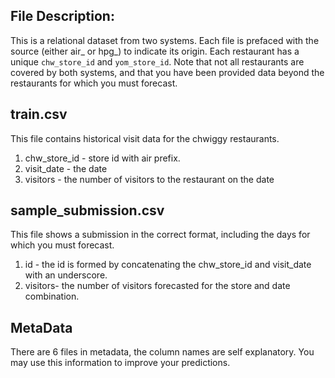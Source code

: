 <h2>File Description:</h2>
<p>This is a relational dataset from two systems. Each file is prefaced with the source (either air_ or hpg_) to indicate its origin. Each restaurant has a unique <code>chw_store_id</code> and <code>yom_store_id</code>. Note that not all restaurants are covered by both systems, and that you have been provided data beyond the restaurants for which you must forecast.</p>
<h2><strong>train.csv</strong></h2>
<p>This file contains historical visit data for the chwiggy restaurants.</p>
<ol>
<li>chw_store_id - store id with air prefix.</li>
<li>visit_date - the date</li>
<li>visitors - the number of visitors to the restaurant on the date</li>
</ol>
<h2><strong>sample_submission.csv</strong></h2>
<p>This file shows a submission in the correct format, including the days for which you must forecast.</p>
<ol>
<li>id - the id is formed by concatenating the chw_store_id and visit_date with an underscore.</li>
<li>visitors- the number of visitors forecasted for the store and date combination.</li>
</ol>
<h2><strong>MetaData</strong></h2>
<p>There are 6 files in metadata, the column names are self explanatory. You may use this information to improve your predictions.</p>
